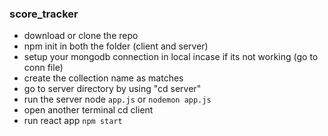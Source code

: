 ### score_tracker

- download or clone the repo
- npm init in both the folder (client and server)
- setup your mongodb connection in local incase if its not working (go to conn file)
- create the collection name as matches
- go to server directory by using "cd server"
- run the server node `app.js` or `nodemon app.js`
- open another terminal cd client
- run react app `npm start`
